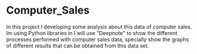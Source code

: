 # Computer_Sales
In this project I developing some analysis about this data of computer sales. Im using Python libraries in I will use "Deepnote" to show the different processes performed with computer sales data,  specially show the graphs of different results that can be obtained from this data set.
